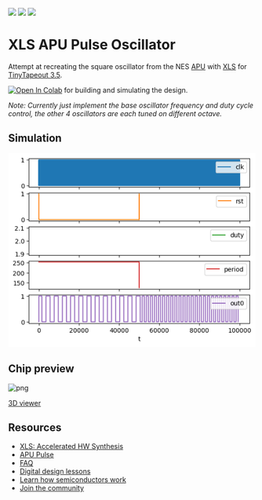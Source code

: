 ![](../../workflows/gds/badge.svg) ![](../../workflows/docs/badge.svg) ![](../../workflows/wokwi_test/badge.svg)

# XLS APU Pulse Oscillator

Attempt at recreating the square oscillator from the NES [APU](https://www.nesdev.org/wiki/APU_Pulse) with [XLS](https://google.github.io/xls/) for [TinyTapeout 3.5](https://github.com/TinyTapeout/tinytapeout-03p5).

<a href="https://colab.research.google.com/gist/proppy/d8d6b17e2ca595696f70f8500dbb9112/xls_audio_playground.ipynb"><img src="https://colab.research.google.com/assets/colab-badge.svg" alt="Open In Colab"/></a> for building and simulating the design.

*Note: Currently just implement the base oscillator frequency and duty cycle control, the other 4 oscillators are each tuned on different octave.*

## Simulation

![wave](wave.png)

## Chip preview

<img src="https://camo.githubusercontent.com/bf7e87d9693de7885eaedd1f0b10738645530ba6d64998c69d3f46909e634c97/68747470733a2f2f70726f7070792e6769746875622e696f2f7474303370352d786c732d6170752f6764735f72656e6465722e706e67" alt="png"/>

[3D viewer](https://gds-viewer.tinytapeout.com/?model=https://proppy.github.io/tt03p5-xls-apu/tinytapeout.gds.gltf)

## Resources

* [XLS: Accelerated HW Synthesis](https://google.github.io/xls/)
* [APU Pulse](https://www.nesdev.org/wiki/APU_Pulse)
* [FAQ](https://tinytapeout.com/faq/)
* [Digital design lessons](https://tinytapeout.com/digital_design/)
* [Learn how semiconductors work](https://tinytapeout.com/siliwiz/)
* [Join the community](https://discord.gg/rPK2nSjxy8)
